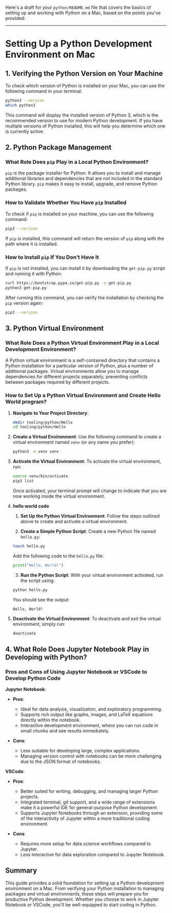 Here's a draft for your `python/README.md` file that covers the basics of setting up and working with Python on a Mac, based on the points you've provided:

---

# Setting Up a Python Development Environment on Mac

## 1. Verifying the Python Version on Your Machine

To check which version of Python is installed on your Mac, you can use the following command in your terminal:

```bash
python3 --version
which python3
```

This command will display the installed version of Python 3, which is the recommended version to use for modern Python development. If you have multiple versions of Python installed, this will help you determine which one is currently active.

## 2. Python Package Management

### What Role Does `pip` Play in a Local Python Environment?

`pip` is the package installer for Python. It allows you to install and manage additional libraries and dependencies that are not included in the standard Python library. `pip` makes it easy to install, upgrade, and remove Python packages.

### How to Validate Whether You Have `pip` Installed

To check if `pip` is installed on your machine, you can use the following command:

```bash
pip3 --version
```

If `pip` is installed, this command will return the version of `pip` along with the path where it is installed.

### How to Install `pip` If You Don’t Have It

If `pip` is not installed, you can install it by downloading the `get-pip.py` script and running it with Python:

```bash
curl https://bootstrap.pypa.io/get-pip.py -o get-pip.py
python3 get-pip.py
```

After running this command, you can verify the installation by checking the `pip` version again:

```bash
pip3 --version
```

## 3. Python Virtual Environment

### What Role Does a Python Virtual Environment Play in a Local Development Environment?

A Python virtual environment is a self-contained directory that contains a Python installation for a particular version of Python, plus a number of additional packages. Virtual environments allow you to manage dependencies for different projects separately, preventing conflicts between packages required by different projects.

### How to Set Up a Python Virtual Environment and Create Hello World program?

1. **Navigate to Your Project Directory**:
   ```bash
   mkdir tooling/python/Hello
   cd tooling/python/Hello
   ```

2. **Create a Virtual Environment**:
   Use the following command to create a virtual environment named `venv` (or any name you prefer):
   ```bash
   python3 -m venv venv
   ```

3. **Activate the Virtual Environment**:
   To activate the virtual environment, run:
   ```bash
   source venv/bin/activate
   pip3 list
   ```
   Once activated, your terminal prompt will change to indicate that you are now working inside the virtual environment.

4. **hello world code**


    1. **Set Up the Python Virtual Environment**:
    Follow the steps outlined above to create and activate a virtual environment.

    2. **Create a Simple Python Script**:
    Create a new Python file named `hello.py`:

    ```bash
    touch hello.py
    ```

    Add the following code to the `hello.py` file:

    ```python
    print("Hello, World!")
    ```

    3. **Run the Python Script**:
    With your virtual environment activated, run the script using:

    ```bash
    python hello.py
    ```

    You should see the output:
    ```
    Hello, World!
    ```

4. **Deactivate the Virtual Environment**:
   To deactivate and exit the virtual environment, simply run:
   ```bash
   deactivate
   ```

## 4. What Role Does Jupyter Notebook Play in Developing with Python?

### Pros and Cons of Using Jupyter Notebook or VSCode to Develop Python Code

**Jupyter Notebook**:
- **Pros**:
  - Ideal for data analysis, visualization, and exploratory programming.
  - Supports rich output like graphs, images, and LaTeX equations directly within the notebook.
  - Interactive development environment, where you can run code in small chunks and see results immediately.

- **Cons**:
  - Less suitable for developing large, complex applications.
  - Managing version control with notebooks can be more challenging due to the JSON format of notebooks.

**VSCode**:
- **Pros**:
  - Better suited for writing, debugging, and managing larger Python projects.
  - Integrated terminal, git support, and a wide range of extensions make it a powerful IDE for general-purpose Python development.
  - Supports Jupyter Notebooks through an extension, providing some of the interactivity of Jupyter within a more traditional coding environment.

- **Cons**:
  - Requires more setup for data science workflows compared to Jupyter.
  - Less interactive for data exploration compared to Jupyter Notebook.


## Summary

This guide provides a solid foundation for setting up a Python development environment on a Mac. From verifying your Python installation to managing packages and virtual environments, these steps will prepare you for productive Python development. Whether you choose to work in Jupyter Notebook or VSCode, you'll be well-equipped to start coding in Python.
